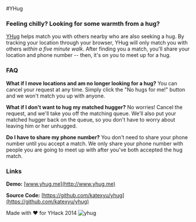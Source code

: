 #YHug

### Feeling chilly? Looking for some warmth from a hug?

[YHug](http://www.yhug.me) helps match you with others nearby who are also seeking a hug. By tracking your location through your browser, YHug will only match you with others *within a five minute walk*. After finding you a match, you'll share your location and phone number -- then, it's on you to meet up for a hug.

### FAQ

**What if I move locations and am no longer looking for a hug?** You can cancel your request at any time. Simply click the "No hugs for me!" button and we won't match you up with anyone.

**What if I don't want to hug my matched hugger?** No worries! Cancel the request, and we'll take you off the matching queue. We'll also put your matched hugger back on the queue, so you don't have to worry about leaving him or her unhugged.

**Do I have to share my phone number?** You don't need to share your phone number until you accept a match. We only share your phone number with people you are going to meet up with after you've both accepted the hug match.

### Links

**Demo:** [www.yhug.me](http://www.yhug.me)

**Source Code:** [https://github.com/katexyu/yhug](https://github.com/katexyu/yhug)

Made with ♥ for YHack 2014
![yhug](http://www.yhug.me/images/yhug.png)
